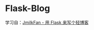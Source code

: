 # Flask-Blog

学习自：[JmilkFan - 用 Flask 来写个轻博客](http://blog.csdn.net/Jmilk/article/category/6518106/1)
